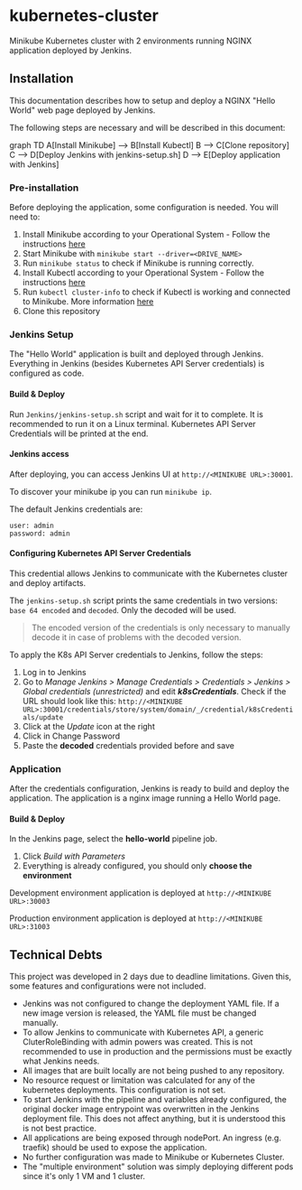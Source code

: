 # kubernetes-cluster
Minikube Kubernetes cluster with 2 environments running NGINX application deployed by Jenkins.

## Installation
This documentation describes how to setup and deploy a NGINX "Hello World" web page deployed by Jenkins.

The following steps are necessary and will be described in this document:


graph TD
A[Install Minikube] --> B[Install Kubectl]
B --> C[Clone repository]
C --> D[Deploy Jenkins with jenkins-setup.sh]
D --> E[Deploy application with Jenkins]


### Pre-installation
Before deploying the application, some configuration is needed. You will need to:

1. Install Minikube according to your Operational System - Follow the instructions [here](https://kubernetes.io/docs/tasks/tools/install-minikube/)
2. Start Minikube with `minikube start --driver=<DRIVE_NAME>`
3. Run `minikube status` to check if Minikube is running correctly.
4. Install Kubectl according to your Operational System - Follow the instructions [here](https://kubernetes.io/docs/tasks/tools/install-kubectl/)
5. Run `kubectl cluster-info` to check if Kubectl is working and connected to Minikube. More information [here](https://kubernetes.io/docs/tasks/tools/install-kubectl/#verifying-kubectl-configuration)
5. Clone this repository

### Jenkins Setup
The "Hello World" application is built and deployed through Jenkins. Everything in Jenkins (besides Kubernetes API Server credentials) is configured as code.

#### Build & Deploy
Run `Jenkins/jenkins-setup.sh` script and wait for it to complete. It is recommended to run it on a Linux terminal.
Kubernetes API Server Credentials will be printed at the end.

#### Jenkins access
After deploying, you can access Jenkins UI at `http://<MINIKUBE URL>:30001`.

To discover your minikube ip you can run `minikube ip`.

The default Jenkins credentials are:
```
user: admin
password: admin
```

#### Configuring Kubernetes API Server Credentials
This credential allows Jenkins to communicate with the Kubernetes cluster and deploy artifacts.

The `jenkins-setup.sh` script prints the same credentials in two versions: `base 64 encoded` and `decoded`. Only the decoded will be used.
> The encoded version of the credentials is only necessary to manually decode it in case of problems with the decoded version.

To apply the K8s API Server credentials to Jenkins, follow the steps:

1. Log in to Jenkins
2. Go to *Manage Jenkins > Manage Credentials > Credentials > Jenkins > Global credentials (unrestricted)* and edit ***k8sCredentials***. Check if the URL should look like this: ``http://<MINIKUBE URL>:30001/credentials/store/system/domain/_/credential/k8sCredentials/update``
3. Click at the *Update* icon at the right
4. Click in Change Password 
5. Paste the **decoded** credentials provided before and save

### Application
After the credentials configuration, Jenkins is ready to build and deploy the application.
The application is a nginx image running a Hello World page.

#### Build & Deploy
In the Jenkins page, select the **hello-world** pipeline job.

1. Click *Build with Parameters*
2. Everything is already configured, you should only **choose the environment**

Development environment application is deployed at `http://<MINIKUBE URL>:30003`

Production environment application is deployed at `http://<MINIKUBE URL>:31003`


## Technical Debts
This project was developed in 2 days due to deadline limitations. Given this, some features and configurations were not included.

- Jenkins was not configured to change the deployment YAML file. If a new image version is released, the YAML file must be changed manually.
- To allow Jenkins to communicate with Kubernetes API, a generic CluterRoleBinding with admin powers was created. This is not recommended to use in production and the permissions must be exactly what Jenkins needs.
- All images that are built locally are not being pushed to any repository.
- No resource request or limitation was calculated for any of the kubernetes deployments. This configuration is not set.
- To start Jenkins with the pipeline and variables already configured, the original docker image entrypoint was overwritten in the Jenkins deployment file. This does not affect anything, but it is understood this is not best practice.
- All applications are being exposed through nodePort. An ingress (e.g. traefik) should be used to expose the application.
- No further configuration was made to Minikube or Kubernetes Cluster.
- The "multiple environment" solution was simply deploying different pods since it's only 1 VM and 1 cluster.	
